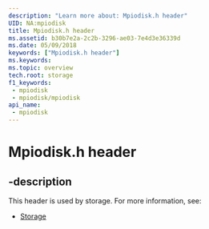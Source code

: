 ```yaml
---
description: "Learn more about: Mpiodisk.h header"
UID: NA:mpiodisk
title: Mpiodisk.h header
ms.assetid: b30b7e2a-2c2b-3296-ae03-7e4d3e36339d
ms.date: 05/09/2018
keywords: ["Mpiodisk.h header"]
ms.keywords: 
ms.topic: overview
tech.root: storage
f1_keywords:
 - mpiodisk
 - mpiodisk/mpiodisk
api_name:
 - mpiodisk
---
```


# Mpiodisk.h header


## -description

This header is used by storage. For more information, see:

- [Storage](../_storage/index.md)

